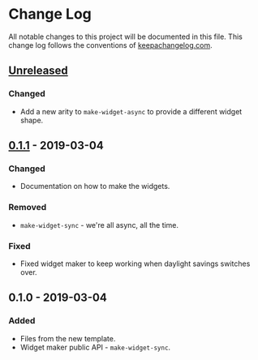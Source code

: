 # Change Log
All notable changes to this project will be documented in this file. This change log follows the conventions of [keepachangelog.com](http://keepachangelog.com/).

## [Unreleased]
### Changed
- Add a new arity to `make-widget-async` to provide a different widget shape.

## [0.1.1] - 2019-03-04
### Changed
- Documentation on how to make the widgets.

### Removed
- `make-widget-sync` - we're all async, all the time.

### Fixed
- Fixed widget maker to keep working when daylight savings switches over.

## 0.1.0 - 2019-03-04
### Added
- Files from the new template.
- Widget maker public API - `make-widget-sync`.

[Unreleased]: https://github.com/your-name/cliff/compare/0.1.1...HEAD
[0.1.1]: https://github.com/your-name/cliff/compare/0.1.0...0.1.1
